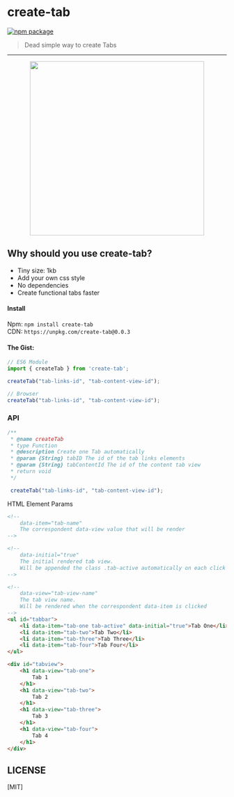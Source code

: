 # create-tab

[![npm package](https://img.shields.io/badge/npm-v0.0.2-lightgray.svg)](https://www.npmjs.com/package/create-tab)

> Dead simple way to create Tabs

---


<p align="center">
  <img src="https://cdn.rawgit.com/luisvinicius167/create-tab/master/create-tab.gif" width="400"/>
</p>


## Why should you use create-tab?
 * Tiny size: 1kb
 * Add your own css style
 * No dependencies
 * Create functional tabs faster

#### Install

Npm: `npm install create-tab` </br>
CDN: `https://unpkg.com/create-tab@0.0.3`


#### The Gist:

```javascript
// ES6 Module
import { createTab } from 'create-tab';

createTab("tab-links-id", "tab-content-view-id");

// Browser
createTab("tab-links-id", "tab-content-view-id");

```

### API

```javascript
/**
 * @name createTab
 * type Function
 * @description Create one Tab automatically
 * @param {String} tabID The id of the tab links elements
 * @param {String} tabContentId The id of the content tab view
 * return void
 */

 createTab("tab-links-id", "tab-content-view-id");

```


HTML Element Params

```html
<!-- 
    data-item="tab-name"
    The correspondent data-view value that will be render 
-->

<!-- 
    data-initial="true" 
    The initial rendered tab view. 
    Will be appended the class .tab-active automatically on each click event
-->

<!-- 
    data-view="tab-view-name"
    The tab view name. 
    Will be rendered when the correspondent data-item is clicked
-->
<ul id="tabbar">
    <li data-item="tab-one tab-active" data-initial="true">Tab One</li>
    <li data-item="tab-two">Tab Two</li>
    <li data-item="tab-three">Tab Three</li>
    <li data-item="tab-four">Tab Four</li>
</ul>

<div id="tabview">
    <h1 data-view="tab-one">
        Tab 1
    </h1>
    <h1 data-view="tab-two">
        Tab 2
    </h1>
    <h1 data-view="tab-three">
        Tab 3
    </h1>
    <h1 data-view="tab-four">
        Tab 4
    </h1>
</div>
```

## LICENSE
[MIT]
